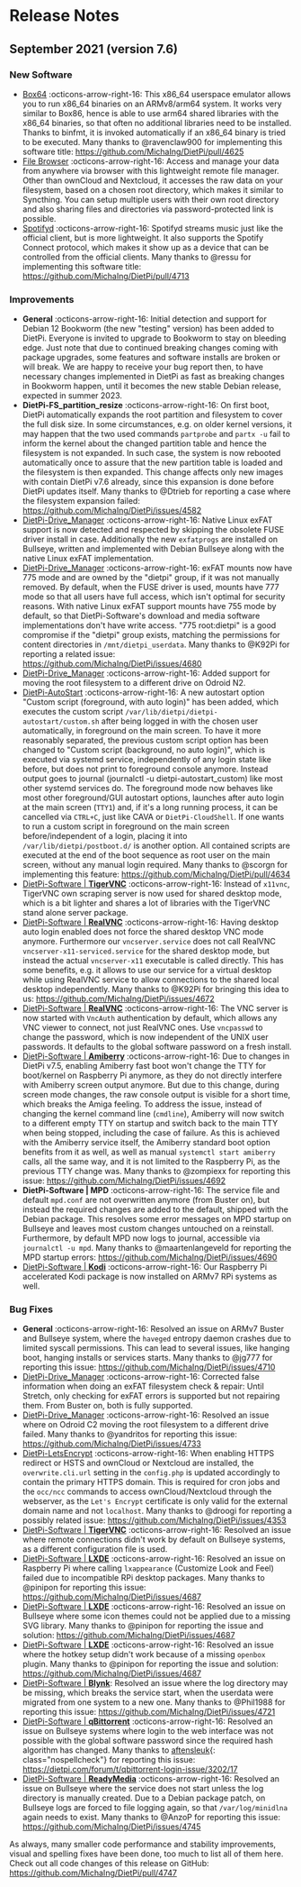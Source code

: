 # Release Notes

## September 2021 (version 7.6)

### New Software

- [Box64](../software/gaming.md#box64) :octicons-arrow-right-16: This x86_64 userspace emulator allows you to run x86_64 binaries on an ARMv8/arm64 system. It works very similar to Box86, hence is able to use arm64 shared libraries with the x86_64 binaries, so that often no additional libraries need to be installed. Thanks to binfmt, it is invoked automatically if an x86_64 binary is tried to be executed. Many thanks to @ravenclaw900 for implementing this software title: <https://github.com/MichaIng/DietPi/pull/4625>
- [File Browser](../software/cloud.md#file-browser) :octicons-arrow-right-16: Access and manage your data from anywhere via browser with this lightweight remote file manager. Other than ownCloud and Nextcloud, it accesses the raw data on your filesystem, based on a chosen root directory, which makes it similar to Syncthing. You can setup multiple users with their own root directory and also sharing files and directories via password-protected link is possible.
- [Spotifyd](../software/media.md#spotifyd) :octicons-arrow-right-16: Spotifyd streams music just like the official client, but is more lightweight. It also supports the Spotify Connect protocol, which makes it show up as a device that can be controlled from the official clients. Many thanks to @ressu for implementing this software title: <https://github.com/MichaIng/DietPi/pull/4713>

### Improvements

- **General** :octicons-arrow-right-16: Initial detection and support for Debian 12 Bookworm (the new "testing" version) has been added to DietPi. Everyone is invited to upgrade to Bookworm to stay on bleeding edge. Just note that due to continued breaking changes coming with package upgrades, some features and software installs are broken or will break. We are happy to receive your bug report then, to have necessary changes implemented in DietPi as fast as breaking changes in Bookworm happen, until it becomes the new stable Debian release, expected in summer 2023.
- **DietPi-FS_partition_resize** :octicons-arrow-right-16: On first boot, DietPi automatically expands the root partition and filesystem to cover the full disk size. In some circumstances, e.g. on older kernel versions, it may happen that the two used commands `partprobe` and `partx -u` fail to inform the kernel about the changed partition table and hence the filesystem is not expanded. In such case, the system is now rebooted automatically once to assure that the new partition table is loaded and the filesystem is then expanded. This change affects only new images with contain DietPi v7.6 already, since this expansion is done before DietPi updates itself. Many thanks to @Dtrieb for reporting a case where the filesystem expansion failed: <https://github.com/MichaIng/DietPi/issues/4582>
- [DietPi-Drive_Manager](../dietpi_tools.md#dietpi-drive-manager) :octicons-arrow-right-16: Native Linux exFAT support is now detected and respected by skipping the obsolete FUSE driver install in case. Additionally the new `exfatprogs` are installed on Bullseye, written and implemented with Debian Bullseye along with the native Linux exFAT implementation.
- [DietPi-Drive_Manager](../dietpi_tools.md#dietpi-drive-manager) :octicons-arrow-right-16: exFAT mounts now have 775 mode and are owned by the "dietpi" group, if it was not manually removed. By default, when the FUSE driver is used, mounts have 777 mode so that all users have full access, which isn't optimal for security reasons. With native Linux exFAT support mounts have 755 mode by default, so that DietPi-Software's download and media software implementations don't have write access. "775 root:dietpi" is a good compromise if the "dietpi" group exists, matching the permissions for content directories in `/mnt/dietpi_userdata`. Many thanks to @K92Pi for reporting a related issue: <https://github.com/MichaIng/DietPi/issues/4680>
- [DietPi-Drive_Manager](../dietpi_tools.md#dietpi-drive-manager) :octicons-arrow-right-16: Added support for moving the root filesystem to a different drive on Odroid N2.
- [DietPi-AutoStart](../dietpi_tools.md#dietpi-autostart) :octicons-arrow-right-16: A new autostart option "Custom script (foreground, with auto login)" has been added, which executes the custom script `/var/lib/dietpi/dietpi-autostart/custom.sh` after being logged in with the chosen user automatically, in foreground on the main screen. To have it more reasonably separated, the previous custom script option has been changed to "Custom script (background, no auto login)", which is executed via systemd service, independently of any login state like before, but does not print to foreground console anymore. Instead output goes to journal (journalctl -u dietpi-autostart_custom) like most other systemd services do. The foreground mode now behaves like most other foreground/GUI autostart options, launches after auto login at the main screen (`TTY1`) and, if it's a long running process, it can be cancelled via `CTRL+C`, just like CAVA or `DietPi-CloudShell`. If one wants to run a custom script in foreground on the main screen before/independent of a login, placing it into `/var/lib/dietpi/postboot.d/` is another option. All contained scripts are executed at the end of the boot sequence as root user on the main screen, without any manual login required. Many thanks to @scorgn for implementing this feature: <https://github.com/MichaIng/DietPi/pull/4634>
- [DietPi-Software | **TigerVNC**](../software/remote_desktop.md#tigervnc-server) :octicons-arrow-right-16: Instead of `x11vnc`, TigerVNC own scraping server is now used for shared desktop mode, which is a bit lighter and shares a lot of libraries with the TigerVNC stand alone server package.
- [DietPi-Software | **RealVNC**](../software/remote_desktop.md#realvnc-server) :octicons-arrow-right-16: Having desktop auto login enabled does not force the shared desktop VNC mode anymore. Furthermore our `vncserver.service` does not call RealVNC `vncserver-x11-serviced.service` for the shared desktop mode, but instead the actual `vncserver-x11` executable is called directly. This has some benefits, e.g. it allows to use our service for a virtual desktop while using RealVNC service to allow connections to the shared local desktop independently. Many thanks to @K92Pi for bringing this idea to us: <https://github.com/MichaIng/DietPi/issues/4672>
- [DietPi-Software | **RealVNC**](../software/remote_desktop.md#realvnc-server) :octicons-arrow-right-16: The VNC server is now started with `VncAuth` authentication by default, which allows any VNC viewer to connect, not just RealVNC ones. Use `vncpasswd` to change the password, which is now independent of the UNIX user passwords. It defaults to the global software password on a fresh install.
- [DietPi-Software | **Amiberry**](../software/gaming.md#amiberry) :octicons-arrow-right-16: Due to changes in DietPi v7.5, enabling Amiberry fast boot won't change the TTY for boot/kernel on Raspberry Pi anymore, as they do not directly interfere with Amiberry screen output anymore. But due to this change, during screen mode changes, the raw console output is visible for a short time, which breaks the Amiga feeling. To address the issue, instead of changing the kernel command line (`cmdline`), Amiberry will now switch to a different empty TTY on startup and switch back to the main TTY when being stopped, including the case of failure. As this is achieved with the Amiberry service itself, the Amiberry standard boot option benefits from it as well, as well as manual `systemctl start amiberry` calls, all the same way, and it is not limited to the Raspberry Pi, as the previous TTY change was. Many thanks to @zompiexx for reporting this issue: <https://github.com/MichaIng/DietPi/issues/4692>
- **DietPi-Software | MPD** :octicons-arrow-right-16: The service file and default `mpd.conf` are not overwritten anymore (from Buster on), but instead the required changes are added to the default, shipped with the Debian package. This resolves some error messages on MPD startup on Bullseye and leaves most custom changes untouched on a reinstall. Furthermore, by default MPD now logs to journal, accessible via `journalctl -u mpd`. Many thanks to @maartenlangeveld for reporting the MPD startup errors: <https://github.com/MichaIng/DietPi/issues/4690>
- [DietPi-Software | **Kodi**](../software/media.md#kodi) :octicons-arrow-right-16: Our Raspberry Pi accelerated Kodi package is now installed on ARMv7 RPi systems as well.

### Bug Fixes

- **General** :octicons-arrow-right-16: Resolved an issue on ARMv7 Buster and Bullseye system, where the `haveged` entropy daemon crashes due to limited syscall permissions. This can lead to several issues, like hanging boot, hanging installs or services starts. Many thanks to @jg777 for reporting this issue: <https://github.com/MichaIng/DietPi/issues/4710>
- [DietPi-Drive_Manager](../dietpi_tools.md#dietpi-drive-manager) :octicons-arrow-right-16: Corrected false information when doing an exFAT filesystem check & repair: Until Stretch, only checking for exFAT errors is supported but not repairing them. From Buster on, both is fully supported.
- [DietPi-Drive_Manager](../dietpi_tools.md#dietpi-drive-manager) :octicons-arrow-right-16: Resolved an issue where on Odroid C2 moving the root filesystem to a different drive failed. Many thanks to @yandritos for reporting this issue: <https://github.com/MichaIng/DietPi/issues/4733>
- [DietPi-LetsEncrypt](../dietpi_tools.md#dietpi-letsencrypt) :octicons-arrow-right-16: When enabling HTTPS redirect or HSTS and ownCloud or Nextcloud are installed, the `overwrite.cli.url` setting in the `config.php` is updated accordingly to contain the primary HTTPS domain. This is required for cron jobs and the `occ/ncc` commands to access ownCloud/Nextcloud through the webserver, as the `Let's Encrypt` certificate is only valid for the external domain name and not `localhost`. Many thanks to @droogi for reporting a possibly related issue: <https://github.com/MichaIng/DietPi/issues/4353>
- [DietPi-Software | **TigerVNC**](../software/remote_desktop.md#tigervnc-server) :octicons-arrow-right-16: Resolved an issue where remote connections didn't work by default on Bullseye systems, as a different configuration file is used.
- [DietPi-Software | **LXDE**](../software/desktop.md#lxde) :octicons-arrow-right-16: Resolved an issue on Raspberry Pi where calling `lxappearance` (Customize Look and Feel) failed due to incompatible RPi desktop packages. Many thanks to @pinipon for reporting this issue: <https://github.com/MichaIng/DietPi/issues/4687>
- [DietPi-Software | **LXDE**](../software/desktop.md#lxde) :octicons-arrow-right-16: Resolved an issue on Bullseye where some icon themes could not be applied due to a missing SVG library. Many thanks to @pinipon for reporting the issue and solution: <https://github.com/MichaIng/DietPi/issues/4687>
- [DietPi-Software | **LXDE**](../software/desktop.md#lxde) :octicons-arrow-right-16: Resolved an issue where the hotkey setup didn't work because of a missing `openbox` plugin. Many thanks to @pinipon for reporting the issue and solution: <https://github.com/MichaIng/DietPi/issues/4687>
- [DietPi-Software | **Blynk**](../software/hardware_projects.md#blynk-server): Resolved an issue where the log directory may be missing, which breaks the service start, when the userdata were migrated from one system to a new one. Many thanks to @Phil1988 for reporting this issue: <https://github.com/MichaIng/DietPi/issues/4721>
- [DietPi-Software | **qBittorrent**](../software/bittorrent.md#qbittorrent) :octicons-arrow-right-16: Resolved an issue on Bullseye systems where login to the web interface was not possible with the global software password since the required hash algorithm has changed. Many thanks to [aftensleuk](https://dietpi.com/forum/u/aftensleuk/summary){: class="nospellcheck"} for reporting this issue: <https://dietpi.com/forum/t/qbittorrent-login-issue/3202/17>
- [DietPi-Software | **ReadyMedia**](../software/media.md#readymedia) :octicons-arrow-right-16: Resolved an issue on Bullseye where the service does not start unless the log directory is manually created. Due to a Debian package patch, on Bullseye logs are forced to file logging again, so that `/var/log/minidlna` again needs to exist. Many thanks to @AnzoP for reporting this issue: <https://github.com/MichaIng/DietPi/issues/4745>

As always, many smaller code performance and stability improvements, visual and spelling fixes have been done, too much to list all of them here. Check out all code changes of this release on GitHub: <https://github.com/MichaIng/DietPi/pull/4747>
